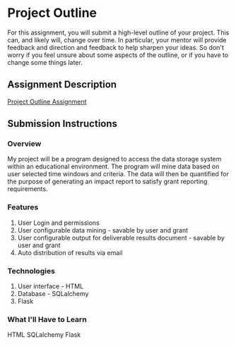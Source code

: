 # Project Outline
For this assignment, you will submit a high-level outline of your project. This can, and likely will, change over time. In particular, your mentor will provide feedback and direction and feedback to help sharpen your ideas. So don't worry if you feel unsure about some aspects of the outline, or if you have to change some things later.

## Assignment Description
[Project Outline Assignment](https://education.launchcode.org/liftoff/assignments/project-outline/)

## Submission Instructions

### Overview
My project will be a program designed to access the data storage system within an educational environment. The program will mine data based on user selected time windows and criteria. The data will then be quantified for the purpose of generating an impact report to satisfy grant reporting requirements.

### Features
  1. User Login and permissions
  2. User configurable data mining - savable by user and grant
  3. User configurable output for deliverable results document - savable by user and grant
  4. Auto distribution of results via email
  
### Technologies
  1. User interface - HTML
  2. Database - SQLalchemy
  3. Flask
  
### What I'll Have to Learn
HTML
SQLalchemy
Flask
